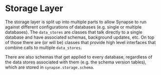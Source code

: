 Storage Layer
=============

The storage layer is split up into multiple parts to allow Synapse to run
against different configurations of databases (e.g. single or multiple
databases). The `data_stores` are classes that talk directly to a single
database and have associated schemas, background updates, etc. On top of those
there are (or will be) classes that provide high level interfaces that combine
calls to multiple `data_stores`.

There are also schemas that get applied to every database, regardless of the
data stores associated with them (e.g. the schema version tables), which are
stored in `synapse.storage.schema`.
